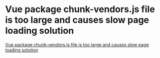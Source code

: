 # Vue package chunk-vendors.js file is too large and causes slow page loading solution
[Vue package chunk-vendors.js file is too large and causes slow page loading solution](https://aiwithcloud.com/2022/09/15/vue_package_chunk_vendors-js_file_is_too_large_and_causes_slow_page_loading_solution/)